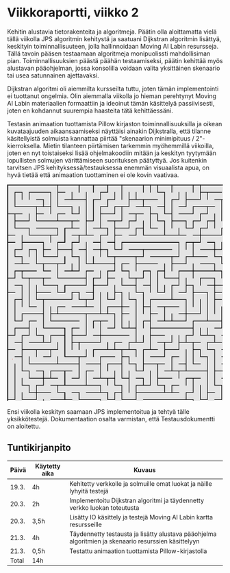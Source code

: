 # Viikkoraportti, viikko 2
Kehitin alustavia tietorakenteita ja algoritmeja. Päätin olla aloittamatta vielä tällä viikolla JPS algoritmin kehitystä ja saatuani Dijkstran algoritmin lisättyä, keskityin toiminnallisuuteen, jolla hallinnoidaan Moving AI Labin resursseja. Tällä tavoin pääsen testaamaan algoritmeja monipuolissti mahdollisiman pian. Toiminnallisuuksien päästä päähän testaamiseksi, päätin kehittää myös alustavan pääohjelman, jossa konsolilla voidaan valita yksittäinen skenaario tai usea satunnainen ajettavaksi.

Dijkstran algoritmi oli aiemmilta kursseilta tuttu, joten tämän implementointi ei tuottanut ongelmia. Olin aiemmalla viikolla jo hieman perehtynyt Moving AI Labin materiaalien formaattiin ja ideoinut tämän käsittelyä passiivisesti, joten en kohdannut suurempia haasteita tätä kehittäessäni.

Testasin animaation tuottamista Pillow kirjaston toiminnallisuuksilla ja oikean kuvataajuuden aikaansaamiseksi näyttäisi ainakin Dijkstralla, että tilanne käsitellyistä solmuista kannattaa piirtää "skenaarion minimipituus / 2"-kierroksella. Mietin tilanteen piirtämisen tarkemmin myöhemmillä viikoilla, joten en nyt toistaiseksi lisää ohjelmakoodiin mitään ja keskityn tyytymään lopullisten solmujen värittämiseen suorituksen päätyttyä. Jos kuitenkin tarvitsen JPS kehityksessä/testauksessa enemmän visuaalista apua, on hyvä tietää että animaation tuottaminen ei ole kovin vaativaa.

![animation_for_scen_9130](animation_for_scen_9130.gif)

Ensi viikolla keskityn saamaan JPS implementoitua ja tehtyä tälle yksikkötestejä. Dokumentaation osalta varmistan, että Testausdokumentti on aloitettu.

## Tuntikirjanpito

| Päivä | Käytetty aika | Kuvaus |
| ----- | ------------- | ------ |
| 19.3.  | 4h | Kehitetty verkkolle ja solmuille omat luokat ja näille lyhyitä testejä |
| 20.3.  | 2h | Implementoitu Dijkstran algoritmi ja täydennetty verkko luokan toteutusta |
| 20.3.  | 3,5h | Lisätty IO käsittely ja testejä Moving AI Labin kartta resursseille |
| 21.3.  | 4h | Täydennetty testausta ja lisätty alustava pääohjelma algoritmien ja skenaario resurssien käsittelyyn |
| 21.3.  | 0,5h | Testattu animaation tuottamista Pillow-kirjastolla |
| Total  | 14h |  |
